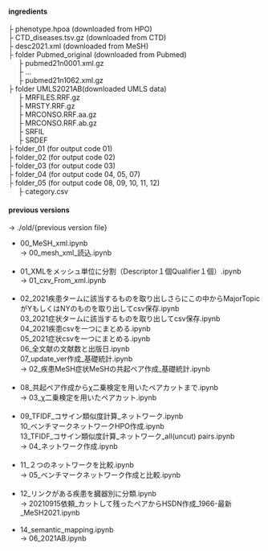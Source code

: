 #### ingredients
├ phenotype.hpoa (downloaded from HPO)  
├ CTD_diseases.tsv.gz (downloaded from CTD)  
├ desc2021.xml (downloaded from MeSH)  
├ folder Pubmed_original (downloaded from Pubmed)  
&nbsp;&nbsp;&nbsp;&nbsp;&nbsp;├ pubmed21n0001.xml.gz  
&nbsp;&nbsp;&nbsp;&nbsp;&nbsp;├ ...  
&nbsp;&nbsp;&nbsp;&nbsp;&nbsp;├ pubmed21n1062.xml.gz  
├ folder UMLS2021AB(downloaded UMLS data)  
&nbsp;&nbsp;&nbsp;&nbsp;&nbsp;├ MRFILES.RRF.gz  
&nbsp;&nbsp;&nbsp;&nbsp;&nbsp;├ MRSTY.RRF.gz  
&nbsp;&nbsp;&nbsp;&nbsp;&nbsp;├ MRCONSO.RRF.aa.gz  
&nbsp;&nbsp;&nbsp;&nbsp;&nbsp;├ MRCONSO.RRF.ab.gz  
&nbsp;&nbsp;&nbsp;&nbsp;&nbsp;├ SRFIL  
&nbsp;&nbsp;&nbsp;&nbsp;&nbsp;├ SRDEF  
├ folder_01 (for output code 01)  
├ folder_02 (for output code 02)  
├ folder_03 (for output code 03)  
├ folder_04 (for output code 04, 05, 07)  
├ folder_05  (for output code 08, 09, 10, 11, 12)  
&nbsp;&nbsp;&nbsp;&nbsp;&nbsp;├ category.csv 
#### previous versions
-> ./old/{previous version file}
 - 00_MeSH_xml.ipynb  
-> 00_mesh_xml_読込.ipynb  
&nbsp;
 - 01_XMLをメッシュ単位に分割（Descriptor１個Qualifier１個）.ipynb  
-> 01_cxv_From_xml.ipynb  
&nbsp;
 - 02_2021疾患タームに該当するものを取り出しさらにこの中からMajorTopicがYもしくはNYのものを取り出してcsv保存.ipynb  
   03_2021症状タームに該当するものを取り出してcsv保存.ipynb  
   04_2021疾患csvを一つにまとめる.ipynb  
   05_2021症状csvを一つにまとめる.ipynb  
   06_全文献の文献数と出版日.ipynb  
   07_update_ver作成_基礎統計.ipynb  
-> 02_疾患MeSH症状MeSHの共起ペア作成_基礎統計.ipynb  
&nbsp;
 - 08_共起ペア作成からχ二乗検定を用いたペアカットまで.ipynb  
-> 03_χ二乗検定を用いたペアカット.ipynb  
&nbsp;
 - 09_TFIDF_コサイン類似度計算_ネットワーク.ipynb  
   10_ベンチマークネットワークHPO作成.ipynb  
   13_TFIDF_コサイン類似度計算_ネットワーク_all(uncut) pairs.ipynb   
-> 04_ネットワーク作成.ipynb  
&nbsp;
 - 11_２つのネットワークを比較.ipynb  
-> 05_ベンチマークネットワーク作成と比較.ipynb  
&nbsp;
 - 12_リンクがある疾患を臓器別に分類.ipynb  
-> 20210915依頼_カットして残ったペアからHSDN作成_1966-最新_MeSH2021.ipynb  
&nbsp;
 - 14_semantic_mapping.ipynb  
-> 06_2021AB.ipynb  